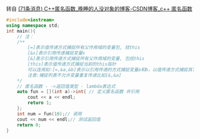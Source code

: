 转自 [(71条消息) C++匿名函数_晚睡的人没对象的博客-CSDN博客_c++ 匿名函数](https://blog.csdn.net/Ezra521/article/details/113694743)

```c++
#include<iostream>
using namespace std;
int main(){
	// 注：
	/**
		[=]表示值传递方式捕捉所有父作用域的变量包, 括this
		[&s]表示引用传递捕捉变量s
		[&]表示引用传递方式捕捉所有父作用域的变量, 包括this
		[this]表示值传递方式捕捉当前的this指针
		可以连用如:[=,&a,&b]表示以引用传递的方式捕捉变量a和b，以值传递方式捕捉其它所有变量
		注意:捕捉列表不允许变量重复传递比如[&,&a]
	*/
	// 匿名函数 - ->返回值类型 - lambda表达式
	auto fun = [](int a)->int{ // 定义匿名函数 并引用
        cout << a << endl;
        return 1;
	};
	int num = fun(10);// 调用
	cout << num << endl;// 测试返回值
	return 0; 
}

```

